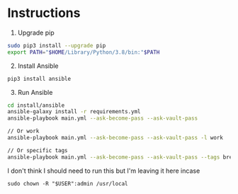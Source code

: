 
# Instructions

1. Upgrade pip
```sh
sudo pip3 install --upgrade pip
export PATH="$HOME/Library/Python/3.8/bin:"$PATH
```

2. Install Ansible
```sh
pip3 install ansible
```

3. Run Ansible
```sh
cd install/ansible
ansible-galaxy install -r requirements.yml
ansible-playbook main.yml --ask-become-pass --ask-vault-pass

// Or work
ansible-playbook main.yml --ask-become-pass --ask-vault-pass -l work

// Or specific tags
ansible-playbook main.yml --ask-become-pass --ask-vault-pass --tags brew nvim ssh dotfiles osx
```

I don't think I should need to run this but I'm leaving it here incase
```
sudo chown -R "$USER":admin /usr/local
```
